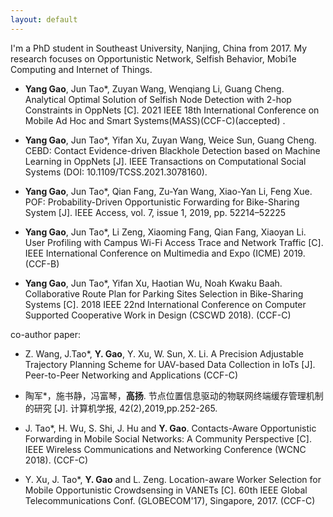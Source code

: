 ```yaml
---
layout: default
---
```


I'm a PhD student in Southeast University, Nanjing, China from 2017. 
My research focuses on Opportunistic Network, Selfish Behavior, Mobi1e Computing
and Internet of Things.

- **Yang Gao**, Jun Tao*, Zuyan Wang, Wenqiang Li, Guang Cheng.
Analytical Optimal Solution of Selfish Node Detection with 2-hop Constraints in OppNets [C].
2021 IEEE 18th International Conference on Mobile Ad Hoc and Smart Systems(MASS)(CCF-C)(accepted) .

- **Yang Gao**, Jun Tao*, Yifan Xu, Zuyan Wang, Weice Sun, Guang Cheng.
CEBD: Contact Evidence-driven Blackhole Detection based on Machine Learning in OppNets [J].
IEEE Transactions on Computational Social Systems (DOI: 10.1109/TCSS.2021.3078160).

- **Yang Gao**, Jun Tao*, Qian Fang, Zu-Yan Wang, Xiao-Yan Li, Feng Xue. 
POF: Probability-Driven Opportunistic Forwarding for Bike-Sharing System [J]. 
IEEE Access, vol. 7, issue 1, 2019, pp. 52214–52225

- **Yang Gao**, Jun Tao*, Li Zeng, Xiaoming Fang, Qian Fang, Xiaoyan Li.
User Profiling with Campus Wi-Fi Access Trace and Network Traffic [C].
IEEE International Conference on Multimedia and Expo (ICME) 2019. (CCF-B)

- **Yang Gao**, Jun Tao*, Yifan Xu, Haotian Wu, Noah Kwaku Baah.
Collaborative Route Plan for Parking Sites Selection in Bike-Sharing Systems [C]. 
2018 IEEE 22nd International Conference on Computer Supported Cooperative Work in Design (CSCWD 2018). (CCF-C)

co-author paper:

- Z. Wang, J.Tao*, **Y. Gao**, Y. Xu, W. Sun, X. Li.
A Precision Adjustable Trajectory Planning Scheme for UAV-based Data Collection in IoTs [J].
Peer-to-Peer Networking and Applications (CCF-C)

- 陶军*，施书静，冯富琴，**高扬**. 节点位置信息驱动的物联网终端缓存管理机制的研究 [J].
计算机学报, 42(2),2019,pp.252-265.

- J. Tao*, H. Wu, S. Shi, J. Hu and **Y. Gao**.
Contacts-Aware Opportunistic Forwarding in Mobile Social Networks: A Community Perspective [C].
IEEE Wireless Communications and Networking Conference (WCNC 2018). (CCF-C)

- Y. Xu, J. Tao*, **Y. Gao** and L. Zeng.
Location-aware Worker Selection for Mobile Opportunistic Crowdsensing in VANETs [C]. 
60th IEEE Global Telecommunications Conf. (GLOBECOM'17), Singapore, 2017. (CCF-C)




